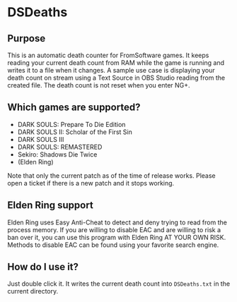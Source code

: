 # DSDeaths

## Purpose

This is an automatic death counter for FromSoftware games. It keeps reading your current death count from RAM while the game is running and writes it to a file when it changes. A sample use case is displaying your death count on stream using a Text Source in OBS Studio reading from the created file.
The death count is not reset when you enter NG+.

## Which games are supported?

 * DARK SOULS: Prepare To Die Edition
 * DARK SOULS II: Scholar of the First Sin
 * DARK SOULS III
 * DARK SOULS: REMASTERED
 * Sekiro: Shadows Die Twice
 * (Elden Ring)

 Note that only the current patch as of the time of release works. Please open a ticket if there is a new patch and it stops working.

## Elden Ring support

Elden Ring uses Easy Anti-Cheat to detect and deny trying to read from the process memory. If you are willing to disable EAC and are willing to risk a ban over it, you can use this program with Elden Ring AT YOUR OWN RISK. Methods to disable EAC can be found using your favorite search engine.

## How do I use it?

Just double click it. It writes the current death count into `DSDeaths.txt` in the current directory.
